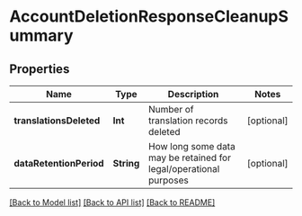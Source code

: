 # AccountDeletionResponseCleanupSummary

## Properties
Name | Type | Description | Notes
------------ | ------------- | ------------- | -------------
**translationsDeleted** | **Int** | Number of translation records deleted | [optional]
**dataRetentionPeriod** | **String** | How long some data may be retained for legal/operational purposes | [optional]

[[Back to Model list]](../README.md#documentation-for-models) [[Back to API list]](../README.md#documentation-for-api-endpoints) [[Back to README]](../README.md)
